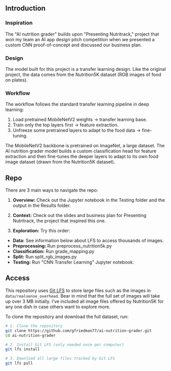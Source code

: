 ## Introduction

### Inspiration
The "AI nutrition grader" builds upon "Presenting Nutritrack," project that won my team an AI app design 
pitch competition when we presented a custom CNN proof-of-concept and discussed our business plan.

### Design
The model built for this project is a transfer learning design. Like the original project,
the data comes from the Nutrition5K dataset (RGB images of food on plates).

### Workflow

The workflow follows the standard transfer learning pipeline in deep learning:

1) Load pretrained MobileNetV2 weights → transfer learning base.
2) Train only the top layers first → feature extraction.
3) Unfreeze some pretrained layers to adapt to the food data → fine-tuning.

The MobileNetV2 backbone is pretrained on ImageNet, a large dataset. The AI nutrition grader model
builds a custom classification head for feature extraction and then fine-tunes the deeper layers 
to adapt to its own food image dataset (drawn from the Nutrition5K dataset).

## Repo 

There are 3 main ways to navigate the repo:

1) **Overview:** Check out the Jupyter notebook in the Testing folder and the output in the Results folder.

2) **Context:** Check out the slides and business plan for Presenting Nutritrack, the project that inspired this one.

3) **Exploration:** Try this order:
   
- **Data:** See information below about LFS to access thousands of images.
- **Preprocessing:** Run preprocess_nutrition5k.py 
- **Classification:** Run grade_mapping.py
- **Split:** Run split_rgb_images.py
- **Testing:** Run "CNN Transfer Learning" Jupyter notebook.

## Access

This repository uses [Git LFS](https://git-lfs.github.com/) to store large files such as the images 
in `data/realsense_overhead`.  Bear in mind that the full set of images will take up over 3 MB initially. 
I've included all image files offered by Nutrition5K for any one dish in case others want to explore more.

To clone the repository and download the full dataset, run:

```bash
# 1. Clone the repository
git clone https://github.com/gfriedman77/ai-nutrition-grader.git
cd ai-nutrition-grader

# 2. Install Git LFS (only needed once per computer)
git lfs install

# 3. Download all large files tracked by Git LFS
git lfs pull
